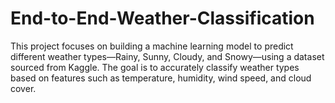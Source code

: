 # End-to-End-Weather-Classification
This project focuses on building a machine learning model to predict different weather types—Rainy, Sunny, Cloudy, and Snowy—using a dataset sourced from Kaggle. The goal is to accurately classify weather types based on features such as temperature, humidity, wind speed, and cloud cover.

